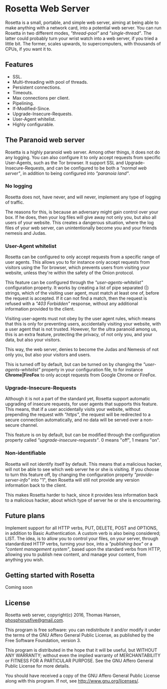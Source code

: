 Rosetta Web Server
==================

Rosetta is a small, portable, and simple web server, aiming at being able to make
anything with a network card, into a potential web server. You can run Rosetta in two
different modes, *"thread-pool"* and *"single-thread"*. The latter could probably
turn your wrist watch into a web server, if you tried a little bit. The former,
scales upwards, to supercomputers, with thousands of CPUs, if you want it to.

## Features

* SSL.
* Multi-threading with pool of threads.
* Persistent connections.
* Timeouts.
* Max connections per client.
* Pipelining.
* If-Modified-Since.
* Upgrade-Insecure-Requests.
* User-Agent whitelist.
* Highly configurable.

## The Paranoid web server

Rosetta is a highly paranoid web server. Among other things, it does not do any logging. You
can also configure it to only accept requests from specific User-Agents, such as the Tor
browser. It support SSL and Upgrade-Insecure-Requests, and can be configured to be both
a *"normal web server"*, in addition to being configured into *"paranoia land"*.

### No logging

Rosetta does not, have never, and will never, implement any type of logging of traffic.

The reasons for this, is because an adversary might gain control over your box. If he does,
then your log files will give away not only you, but also all users of your website. This
creates a dangerous situation, where the log files of your web server, can unintentionally
become you and your friends nemesis and Judas.

### User-Agent whitelist

Rosetta can be configured to only accept requests from a specific range of user agents.
This allows you to for instance only accept requests from visitors using the Tor browser,
which prevents users from visiting your website, unless they're within the safety of
the Onion protocol.

This feature can be configured through the *"user-agents-whitelist"* configuration
property. It works by creating a list of pipe separated (|) strings, which of the
visiting user agent, must match at least one of, before the request is accepted.
If it can not find a match, then the request is refused with a *"403 Forbidden"*
response, without any additional information provided to the client.

Visiting user-agents must not obey by the user agent rules, which means that this
is only for preventing users, accidentally visiting your website, with a user agent
that is not trusted. However, for the ultra paranoid among us, this is an extra
feature, protecting the privacy, of not only you, and your data, but also your visitors.

This way, the web server, denies to become the Judas and Nemesis of not only you, but
also your visitors and users.

This is turned off by default, but can be turned on by changing the *"user-agents-whitelist"*
property in your configuration file, to for instance **Chrome|FireFox** to only accept
requests from Google Chrome or FireFox.

### Upgrade-Insecure-Requests

Although it is not a part of the standard yet, Rosetta support automatic upgrading of
insecure requests, for user agents that supports this feature. This means, that if a user
accidentally visits your website, without prepending the request with *"https"*, the
request will be redirected to a secure connection automatically, and no data will be
served over a non-secure channel.

This feature is on by default, but can be modified through the configuration property
called *"upgrade-insecure-requests"*. 0 means "off", 1 means "on".

### Non-identifiable

Rosetta will not identify itself by default. This means that a malicious hacker, will
not be able to see which web server he or she is visiting. If you choose to turn this
feature off, by changing the configuration property *"provide-server-info"* into "1",
then Rosetta will still not provide any version information back to the client.

This makes Rosetta harder to hack, since it provides less information back to a malicious
hacker, about which type of server he or she is encountering.

## Future plans

Implement support for all HTTP verbs, PUT, DELETE, POST and OPTIONS, in addition to Basic
Authentication. A custom verb is also being considered; LIST. The idea, is to allow you
to control your files, on your server, through standardized HTTP verbs, turning your
box, into a *"publishing box"* or a *"content management system"*, based upon the
standard verbs from HTTP, allowing you to publish new content, and manage your content,
from anything you wish.

## Getting started with Rosetta

Coming soon

## License

Rosetta web server, copyright(c) 2016, Thomas Hansen, phosphorusfive@gmail.com.

This program is free software: you can redistribute it and/or modify
it under the terms of the GNU Affero General Public License, as published by
the Free Software Foundation, version 3.

This program is distributed in the hope that it will be useful,
but WITHOUT ANY WARRANTY; without even the implied warranty of
MERCHANTABILITY or FITNESS FOR A PARTICULAR PURPOSE.  See the
GNU Affero General Public License for more details.

You should have received a copy of the GNU Affero General Public License
along with this program.  If not, see <http://www.gnu.org/licenses/>.


